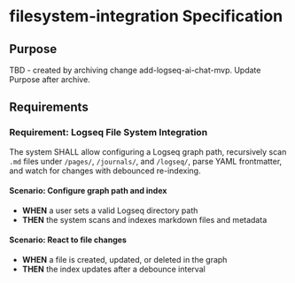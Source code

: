 # filesystem-integration Specification

## Purpose
TBD - created by archiving change add-logseq-ai-chat-mvp. Update Purpose after archive.
## Requirements
### Requirement: Logseq File System Integration
The system SHALL allow configuring a Logseq graph path, recursively scan `.md` files under `/pages/`, `/journals/`, and `/logseq/`, parse YAML frontmatter, and watch for changes with debounced re-indexing.

#### Scenario: Configure graph path and index
- **WHEN** a user sets a valid Logseq directory path
- **THEN** the system scans and indexes markdown files and metadata

#### Scenario: React to file changes
- **WHEN** a file is created, updated, or deleted in the graph
- **THEN** the index updates after a debounce interval

